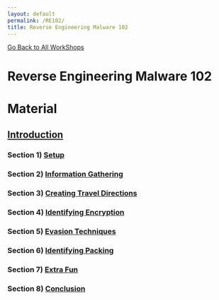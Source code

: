 ```yaml
---
layout: default
permalink: /RE102/
title: Reverse Engineering Malware 102
---
```

[Go Back to All WorkShops](https://securedorg.github.io)

# Reverse Engineering Malware 102 #

# Material #

## [Introduction](https://securedorg.github.io/RE102/intro/) ##

### Section 1) [Setup](https://securedorg.github.io/RE102/section1/) ###

### Section 2) [Information Gathering](https://securedorg.github.io/RE102/section2/) ###

### Section 3) [Creating Travel Directions](https://securedorg.github.io/RE102/section3/) ###

### Section 4) [Identifying Encryption](https://securedorg.github.io/RE102/section4/) ###

### Section 5) [Evasion Techniques](https://securedorg.github.io/RE102/section5/) ###

### Section 6) [Identifying Packing](https://securedorg.github.io/RE102/section6/) ###

### Section 7) [Extra Fun](https://securedorg.github.io/RE102/section7/) ###

### Section 8) [Conclusion](https://securedorg.github.io/RE102/section8/) ###
